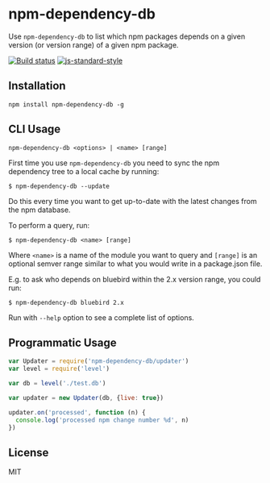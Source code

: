# npm-dependency-db

Use `npm-dependency-db` to list which npm packages depends on a given
version (or version range) of a given npm package.

[![Build status](https://travis-ci.org/watson/npm-dependency-db.svg?branch=master)](https://travis-ci.org/watson/npm-dependency-db)
[![js-standard-style](https://img.shields.io/badge/code%20style-standard-brightgreen.svg?style=flat)](https://github.com/feross/standard)

## Installation

```
npm install npm-dependency-db -g
```

## CLI Usage

```
npm-dependency-db <options> | <name> [range]
```

First time you use `npm-dependency-db` you need to sync the npm
dependency tree to a local cache by running:

```
$ npm-dependency-db --update
```

Do this every time you want to get up-to-date with the latest changes
from the npm database.

To perform a query, run:

```
$ npm-dependency-db <name> [range]
```

Where `<name>` is a name of the module you want to query and `[range]`
is an optional semver range similar to what you would write in a
package.json file.

E.g. to ask who depends on bluebird within the 2.x version range, you
could run:

```
$ npm-dependency-db bluebird 2.x
```

Run with `--help` option to see a complete list of options.

## Programmatic Usage

```js
var Updater = require('npm-dependency-db/updater')
var level = require('level')

var db = level('./test.db')

var updater = new Updater(db, {live: true})

updater.on('processed', function (n) {
  console.log('processed npm change number %d', n)
})
```

## License

MIT
